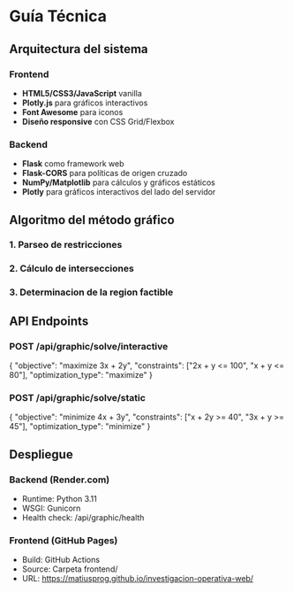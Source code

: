 # Guía Técnica

## Arquitectura del sistema

### Frontend
- **HTML5/CSS3/JavaScript** vanilla
- **Plotly.js** para gráficos interactivos
- **Font Awesome** para iconos
- **Diseño responsive** con CSS Grid/Flexbox

### Backend
- **Flask** como framework web
- **Flask-CORS** para políticas de origen cruzado
- **NumPy/Matplotlib** para cálculos y gráficos estáticos
- **Plotly** para gráficos interactivos del lado del servidor

## Algoritmo del método gráfico

### 1. Parseo de restricciones

### 2. Cálculo de intersecciones

### 3. Determinacion de la region factible


## API Endpoints

### POST /api/graphic/solve/interactive
{
  "objective": "maximize 3x + 2y",
  "constraints": ["2x + y <= 100", "x + y <= 80"],
  "optimization_type": "maximize"
}

### POST /api/graphic/solve/static
{
  "objective": "minimize 4x + 3y", 
  "constraints": ["x + 2y >= 40", "3x + y >= 45"],
  "optimization_type": "minimize"
}

## Despliegue

### Backend (Render.com)
- Runtime: Python 3.11
- WSGI: Gunicorn
- Health check: /api/graphic/health

### Frontend (GitHub Pages)
- Build: GitHub Actions
- Source: Carpeta frontend/
- URL: https://matiusprog.github.io/investigacion-operativa-web/

